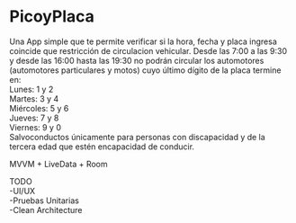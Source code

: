 # PicoyPlaca
Una App simple que te permite verificar si la hora, fecha y placa ingresa coincide que restricción de circulacion vehicular.
Desde las 7:00 a las 9:30 y desde las 16:00 hasta las 19:30 no podrán circular los automotores\
(automotores particulares y motos) cuyo último dígito de la placa termine en:\
Lunes: 1 y 2\
Martes: 3 y 4\
Miércoles: 5 y 6\
Jueves: 7 y 8\
Viernes: 9 y 0\
Salvoconductos únicamente para personas con discapacidad y de la tercera edad que estén encapacidad de conducir.

MVVM + LiveData + Room

TODO\
-UI/UX \
-Pruebas Unitarias\
-Clean Architecture
